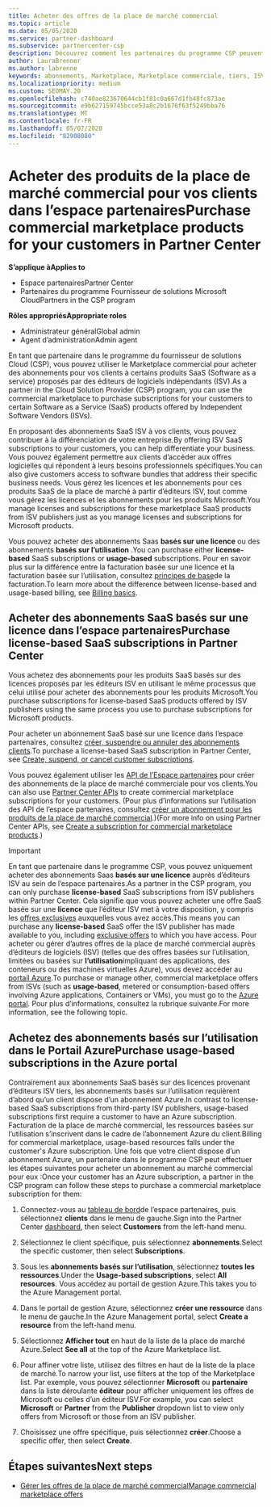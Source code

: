 ```yaml
---
title: Acheter des offres de la place de marché commercial
ms.topic: article
ms.date: 05/05/2020
ms.service: partner-dashboard
ms.subservice: partnercenter-csp
description: Découvrez comment les partenaires du programme CSP peuvent utiliser le Marketplace de l’espace partenaires pour permettre aux clients d’acheter des offres SaaS auprès d’éditeurs de logiciels indépendants.
author: LauraBrenner
ms.author: labrenne
keywords: abonnements, Marketplace, Marketplace commerciale, tiers, ISV, offres SaaS, programme de fournisseur de solutions Cloud, acheter une offre, acheter un abonnement
ms.localizationpriority: medium
ms.custom: SEOMAY.20
ms.openlocfilehash: c740ae823670644cb1f81c0a667d1fb48fc873ae
ms.sourcegitcommit: e9b627159745bcce53a8c2b1676f63f5249bba76
ms.translationtype: MT
ms.contentlocale: fr-FR
ms.lasthandoff: 05/07/2020
ms.locfileid: "82908080"
---
```

# <a name="purchase-commercial-marketplace-products-for-your-customers-in-partner-center"></a><span data-ttu-id="19157-104">Acheter des produits de la place de marché commercial pour vos clients dans l’espace partenaires</span><span class="sxs-lookup"><span data-stu-id="19157-104">Purchase commercial marketplace products for your customers in Partner Center</span></span>

<span data-ttu-id="19157-105">**S’applique à**</span><span class="sxs-lookup"><span data-stu-id="19157-105">**Applies to**</span></span>

- <span data-ttu-id="19157-106">Espace partenaires</span><span class="sxs-lookup"><span data-stu-id="19157-106">Partner Center</span></span>
- <span data-ttu-id="19157-107">Partenaires du programme Fournisseur de solutions Microsoft Cloud</span><span class="sxs-lookup"><span data-stu-id="19157-107">Partners in the CSP program</span></span>

<span data-ttu-id="19157-108">**Rôles appropriés**</span><span class="sxs-lookup"><span data-stu-id="19157-108">**Appropriate roles**</span></span>

- <span data-ttu-id="19157-109">Administrateur général</span><span class="sxs-lookup"><span data-stu-id="19157-109">Global admin</span></span>
- <span data-ttu-id="19157-110">Agent d’administration</span><span class="sxs-lookup"><span data-stu-id="19157-110">Admin agent</span></span>

<span data-ttu-id="19157-111">En tant que partenaire dans le programme du fournisseur de solutions Cloud (CSP), vous pouvez utiliser le Marketplace commercial pour acheter des abonnements pour vos clients à certains produits SaaS (Software as a service) proposés par des éditeurs de logiciels indépendants (ISV).</span><span class="sxs-lookup"><span data-stu-id="19157-111">As a partner in the Cloud Solution Provider (CSP) program, you can use the commercial marketplace to purchase subscriptions for your customers to certain Software as a Service (SaaS) products offered by Independent Software Vendors (ISVs).</span></span> 

<span data-ttu-id="19157-112">En proposant des abonnements SaaS ISV à vos clients, vous pouvez contribuer à la différenciation de votre entreprise.</span><span class="sxs-lookup"><span data-stu-id="19157-112">By offering ISV SaaS subscriptions to your customers, you can help differentiate your business.</span></span> <span data-ttu-id="19157-113">Vous pouvez également permettre aux clients d’accéder aux offres logicielles qui répondent à leurs besoins professionnels spécifiques.</span><span class="sxs-lookup"><span data-stu-id="19157-113">You can also give customers access to software bundles that address their specific business needs.</span></span> <span data-ttu-id="19157-114">Vous gérez les licences et les abonnements pour ces produits SaaS de la place de marché à partir d’éditeurs ISV, tout comme vous gérez les licences et les abonnements pour les produits Microsoft.</span><span class="sxs-lookup"><span data-stu-id="19157-114">You manage licenses and subscriptions for these marketplace SaaS products from ISV publishers just as you manage licenses and subscriptions for Microsoft products.</span></span>

<span data-ttu-id="19157-115">Vous pouvez acheter des abonnements Saas **basés sur une licence** ou des abonnements **basés sur l’utilisation** .</span><span class="sxs-lookup"><span data-stu-id="19157-115">You can purchase either **license-based** SaaS subscriptions or **usage-based** subscriptions.</span></span> <span data-ttu-id="19157-116">Pour en savoir plus sur la différence entre la facturation basée sur une licence et la facturation basée sur l’utilisation, consultez [principes de base](billing-basics.md)de la facturation.</span><span class="sxs-lookup"><span data-stu-id="19157-116">To learn more about the difference between license-based and usage-based billing, see [Billing basics](billing-basics.md).</span></span>

## <a name="purchase-license-based-saas-subscriptions-in-partner-center"></a><span data-ttu-id="19157-117">Acheter des abonnements SaaS basés sur une licence dans l’espace partenaires</span><span class="sxs-lookup"><span data-stu-id="19157-117">Purchase license-based SaaS subscriptions in Partner Center</span></span>

<span data-ttu-id="19157-118">Vous achetez des abonnements pour les produits SaaS basés sur des licences proposés par les éditeurs ISV en utilisant le même processus que celui utilisé pour acheter des abonnements pour les produits Microsoft.</span><span class="sxs-lookup"><span data-stu-id="19157-118">You purchase subscriptions for license-based SaaS products offered by ISV publishers using the same process you use to purchase subscriptions for Microsoft products.</span></span>

<span data-ttu-id="19157-119">Pour acheter un abonnement SaaS basé sur une licence dans l’espace partenaires, consultez [créer, suspendre ou annuler des abonnements clients](create-a-new-subscription.md#create-a-new-subscription).</span><span class="sxs-lookup"><span data-stu-id="19157-119">To purchase a license-based SaaS subscription in Partner Center, see [Create, suspend, or cancel customer subscriptions](create-a-new-subscription.md#create-a-new-subscription).</span></span>

<span data-ttu-id="19157-120">Vous pouvez également utiliser les [API de l’Espace partenaires](https://docs.microsoft.com/partner-center/develop/) pour créer des abonnements de la place de marché commerciale pour vos clients.</span><span class="sxs-lookup"><span data-stu-id="19157-120">You can also use [Partner Center APIs](https://docs.microsoft.com/partner-center/develop/) to create commercial marketplace subscriptions for your customers.</span></span> <span data-ttu-id="19157-121">(Pour plus d’informations sur l’utilisation des API de l’espace partenaires, consultez [créer un abonnement pour les produits de la place de marché commercial](https://docs.microsoft.com/partner-center/develop/create-subscription-azure-marketplace-products).)</span><span class="sxs-lookup"><span data-stu-id="19157-121">(For more info on using Partner Center APIs, see [Create a subscription for commercial marketplace products](https://docs.microsoft.com/partner-center/develop/create-subscription-azure-marketplace-products).)</span></span>

>[!IMPORTANT]
> <span data-ttu-id="19157-122">En tant que partenaire dans le programme CSP, vous pouvez uniquement acheter des abonnements Saas **basés sur une licence** auprès d’éditeurs ISV au sein de l’espace partenaires.</span><span class="sxs-lookup"><span data-stu-id="19157-122">As a partner in the CSP program, you can only purchase **license-based** SaaS subscriptions from ISV publishers within Partner Center.</span></span> <span data-ttu-id="19157-123">Cela signifie que vous pouvez acheter une offre SaaS basée sur une **licence** que l’éditeur ISV met à votre disposition, y compris les [offres exclusives](csp-commercial-marketplace-discover.md#learn-about-marketplace-exclusive-offers) auxquelles vous avez accès.</span><span class="sxs-lookup"><span data-stu-id="19157-123">This means you can purchase any **license-based** SaaS offer the ISV publisher has made available to you, including [exclusive offers](csp-commercial-marketplace-discover.md#learn-about-marketplace-exclusive-offers) to which you have access.</span></span> <span data-ttu-id="19157-124">Pour acheter ou gérer d’autres offres de la place de marché commercial auprès d’éditeurs de logiciels (ISV) (telles que des offres basées sur l’utilisation, limitées ou basées sur **l’utilisation**impliquant des applications, des conteneurs ou des machines virtuelles Azure), vous devez accéder au [portail Azure](https://portal.azure.com/).</span><span class="sxs-lookup"><span data-stu-id="19157-124">To purchase or manage other, commercial marketplace offers from ISVs (such as **usage-based**, metered or consumption-based offers involving Azure applications, Containers or VMs), you must go to the [Azure portal](https://portal.azure.com/).</span></span> <span data-ttu-id="19157-125">Pour plus d’informations, consultez la rubrique suivante.</span><span class="sxs-lookup"><span data-stu-id="19157-125">For more information, see the following topic.</span></span>

## <a name="purchase-usage-based-subscriptions-in-the-azure-portal"></a><span data-ttu-id="19157-126">Achetez des abonnements basés sur l’utilisation dans le Portail Azure</span><span class="sxs-lookup"><span data-stu-id="19157-126">Purchase usage-based subscriptions in the Azure portal</span></span>

<span data-ttu-id="19157-127">Contrairement aux abonnements SaaS basés sur des licences provenant d’éditeurs ISV tiers, les abonnements basés sur l’utilisation requièrent d’abord qu’un client dispose d’un abonnement Azure.</span><span class="sxs-lookup"><span data-stu-id="19157-127">In contrast to license-based SaaS subscriptions from third-party ISV publishers, usage-based subscriptions first require a customer to have an Azure subscription.</span></span> <span data-ttu-id="19157-128">Facturation de la place de marché commercial, les ressources basées sur l’utilisation s’inscrivent dans le cadre de l’abonnement Azure du client.</span><span class="sxs-lookup"><span data-stu-id="19157-128">Billing for commercial marketplace, usage-based resources falls under the customer's Azure subscription.</span></span> <span data-ttu-id="19157-129">Une fois que votre client dispose d’un abonnement Azure, un partenaire dans le programme CSP peut effectuer les étapes suivantes pour acheter un abonnement au marché commercial pour eux :</span><span class="sxs-lookup"><span data-stu-id="19157-129">Once your customer has an Azure subscription, a partner in the CSP program can follow these steps to purchase a commercial marketplace subscription for them:</span></span>

1. <span data-ttu-id="19157-130">Connectez-vous au [tableau de bord](https://partner.microsoft.com/dashboard)de l’espace partenaires, puis sélectionnez **clients** dans le menu de gauche.</span><span class="sxs-lookup"><span data-stu-id="19157-130">Sign into the Partner Center [dashboard](https://partner.microsoft.com/dashboard), then select **Customers** from the left-hand menu.</span></span>

2. <span data-ttu-id="19157-131">Sélectionnez le client spécifique, puis sélectionnez **abonnements**.</span><span class="sxs-lookup"><span data-stu-id="19157-131">Select the specific customer, then select **Subscriptions**.</span></span>  

3. <span data-ttu-id="19157-132">Sous les **abonnements basés sur l’utilisation**, sélectionnez **toutes les ressources**.</span><span class="sxs-lookup"><span data-stu-id="19157-132">Under the **Usage-based subscriptions**, select **All resources**.</span></span> <span data-ttu-id="19157-133">Vous accédez au portail de gestion Azure.</span><span class="sxs-lookup"><span data-stu-id="19157-133">This takes you to the Azure Management portal.</span></span>

4. <span data-ttu-id="19157-134">Dans le portail de gestion Azure, sélectionnez **créer une ressource** dans le menu de gauche.</span><span class="sxs-lookup"><span data-stu-id="19157-134">In the Azure Management portal, select **Create a resource** from the left-hand menu.</span></span>

5. <span data-ttu-id="19157-135">Sélectionnez **Afficher tout** en haut de la liste de la place de marché Azure.</span><span class="sxs-lookup"><span data-stu-id="19157-135">Select **See all** at the top of the Azure Marketplace list.</span></span>

6. <span data-ttu-id="19157-136">Pour affiner votre liste, utilisez des filtres en haut de la liste de la place de marché.</span><span class="sxs-lookup"><span data-stu-id="19157-136">To narrow your list, use filters at the top of the Marketplace list.</span></span> <span data-ttu-id="19157-137">Par exemple, vous pouvez sélectionner **Microsoft** ou **partenaire** dans la liste déroulante **éditeur** pour afficher uniquement les offres de Microsoft ou celles d’un éditeur ISV.</span><span class="sxs-lookup"><span data-stu-id="19157-137">For example, you can select **Microsoft** or **Partner** from the **Publisher** dropdown list to view only offers from Microsoft or those from an ISV publisher.</span></span>

7. <span data-ttu-id="19157-138">Choisissez une offre spécifique, puis sélectionnez **créer**.</span><span class="sxs-lookup"><span data-stu-id="19157-138">Choose a specific offer, then select **Create**.</span></span>

## <a name="next-steps"></a><span data-ttu-id="19157-139">Étapes suivantes</span><span class="sxs-lookup"><span data-stu-id="19157-139">Next steps</span></span>

- [<span data-ttu-id="19157-140">Gérer les offres de la place de marché commercial</span><span class="sxs-lookup"><span data-stu-id="19157-140">Manage commercial marketplace offers</span></span>](csp-commercial-marketplace-purchase.md)
